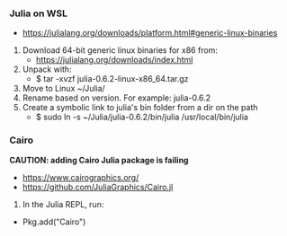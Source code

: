 ### Julia on WSL
* https://julialang.org/downloads/platform.html#generic-linux-binaries

1. Download 64-bit generic linux binaries for x86 from:
    * https://julialang.org/downloads/index.html
1. Unpack with:
    * $ tar -xvzf julia-0.6.2-linux-x86_64.tar.gz
1. Move to Linux ~/Julia/
1. Rename based on version. For example: julia-0.6.2
1. Create a symbolic link to julia's bin folder from a dir on the path
    * $ sudo ln -s ~/Julia/julia-0.6.2/bin/julia /usr/local/bin/julia
    
### Cairo
**CAUTION: adding Cairo Julia package is failing**
* https://www.cairographics.org/
* https://github.com/JuliaGraphics/Cairo.jl
1. In the Julia REPL, run: 
* Pkg.add("Cairo")




